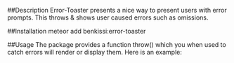##Description
Error-Toaster presents a nice way to present users with error prompts.
This throws & shows user caused errors such as omissions.

##Installation
meteor add benkissi:error-toaster

##Usage
The package provides a function throw() which you when used to catch errors will render
or display them. Here is an example:

